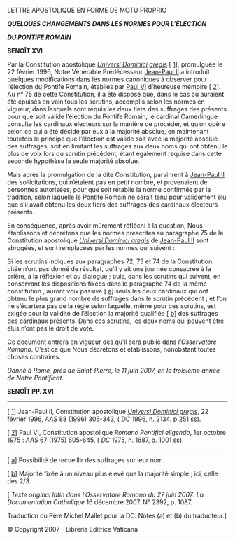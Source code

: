 LETTRE APOSTOLIQUE EN FORME DE MOTU PROPRIO

***QUELQUES CHANGEMENTS DANS LES NORMES POUR L’ÉLECTION***

***DU PONTIFE ROMAIN***

**BENOÎT XVI**

Par la Constitution apostolique *[Universi Dominici gregis](/content/john-paul-ii/fr/apost_constitutions/documents/hf_jp-ii_apc_22021996_universi-dominici-gregis.html)* [ [1](#_ftn1 "")], promulguée le 22 février 1996, Notre Vénérable Prédécesseur [Jean-Paul II](/content/john-paul-ii/fr.html) a introduit quelques modifications dans les normes canoniques à observer pour l’élection du Pontife Romain, établies par [Paul VI](/content/paul-vi/fr.html) d’heureuse mémoire [ [2](#_ftn2 "")]. Au n° 75 de cette Constitution, il a été disposé que, dans le cas où auraient été épuisés en vain tous les scrutins, accomplis selon les normes en vigueur, dans lesquels sont requis les deux tiers des suffrages des présents pour que soit valide l’élection du Pontife Romain, le cardinal Camerlingue consulte les cardinaux électeurs sur la manière de procéder, et qu’on opère selon ce qui a été décidé par eux à la majorité absolue, en maintenant toutefois le principe que l’élection est valide soit avec la majorité absolue des suffrages, soit en limitant les suffrages aux deux noms qui ont obtenu le plus de voix lors du scrutin précédent, étant également requise dans cette seconde hypothèse la seule majorité absolue.

Mais après la promulgation de la dite Constitution, parvinrent à [Jean-Paul II](/content/john-paul-ii/fr.html) des sollicitations, qui n’étaient pas en petit nombre, et provenaient de personnes autorisées, pour que soit rétablie la norme confirmée par la tradition, selon laquelle le Pontife Romain ne serait tenu pour validement élu que s’il avait obtenu les deux tiers des suffrages des cardinaux électeurs présents.

En conséquence, après avoir mûrement réfléchi à la question, Nous établissons et décrétons que les normes prescrites au paragraphe 75 de la Constitution apostolique *[Universi Dominici gregis](/content/john-paul-ii/fr/apost_constitutions/documents/hf_jp-ii_apc_22021996_universi-dominici-gregis.html)* de [Jean-Paul II](/content/john-paul-ii/fr.html) sont abrogées, et sont remplacées par les normes qui suivent :

Si les scrutins indiqués aux paragraphes 72, 73 et 74 de la Constitution citée n’ont pas donné de résultat, qu’il y ait une journée consacrée à la prière, à la réflexion et au dialogue ; puis, dans les scrutins qui suivent, en conservant les dispositions fixées dans le paragraphe 74 de la même constitution , auront voix passive [ [a](#_ftna "")] seuls les deux cardinaux qui ont obtenu le plus grand nombre de suffrages dans le scrutin précédent ; et l’on ne s’écartera pas de la règle selon laquelle, même pour ces scrutins, est exigée pour la validité de l’élection la majorité qualifiée [ [b](#_ftnb "")] des suffrages des cardinaux présents. Dans ces scrutins, les deux noms qui peuvent être élus n’ont pas le droit de vote.

Ce document entrera en vigueur dès qu’il sera publié dans *l’Osservatore Romano*. C’est ce que Nous décrétons et établissons, nonobstant toutes choses contraires.

*Donné à Rome, près de Saint-Pierre, le 11 juin 2007, en la troisième année de Notre Pontificat.*

**BENOÎT PP. XVI**

* * *

[ [1](#_ftnref1 "")] Jean-Paul II, Constitution apostolique *[Universi Dominici gregis](/content/john-paul-ii/fr/apost_constitutions/documents/hf_jp-ii_apc_22021996_universi-dominici-gregis.html)*, 22 février 1996, *AAS* 88 (1996) 305-343, ( *DC* 1996, n. 2134, p.251 ss).

[ [2](#_ftnref2 "")] Paul VI, Constitution apostolique *Romano Pontifici eligendo*, 1er octobre 1975 : *AAS* 67 (1975) 605-645, ( *DC* 1975, n. 1687, p. 1001 ss).

* * *

[ [a](#_ftnrefa "")] Possibilité de recueillir des suffrages sur leur nom.

[ [b](#_ftnrefb "")] Majorité fixée à un niveau plus élevé que la majorité simple ; ici, celle des 2/3.

[ *Texte original latin dans l’Osservatore Romano du 27 juin 2007*. *La Documentation Catholique* 16 décembre 2007. N° 2392, p. 1087.

Traduction du Père Michel Mallet pour la DC. Notes (a) et (b) du traducteur.]

© Copyright 2007 - Libreria Editrice Vaticana